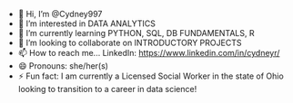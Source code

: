 - 👋 Hi, I’m @Cydney997
- 👀 I’m interested in DATA ANALYTICS
- 🌱 I’m currently learning PYTHON, SQL, DB FUNDAMENTALS, R
- 💞️ I’m looking to collaborate on INTRODUCTORY PROJECTS
- 📫 How to reach me... LinkedIn: https://www.linkedin.com/in/cydneyr/
- 😄 Pronouns: she/her(s)
- ⚡ Fun fact: I am currently a Licensed Social Worker in the state of Ohio looking to transition to a career in data science!

<!---
Cydney997/Cydney997 is a ✨ special ✨ repository because its `README.md` (this file) appears on your GitHub profile.
You can click the Preview link to take a look at your changes.
--->
